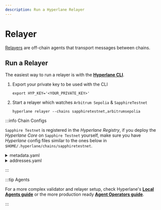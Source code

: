 ```yaml
---
description: Run a Hyperlane Relayer
---
```

# Relayer

[Relayers][relayer] are off-chain agents that transport messages between chains.

[relayer]: https://docs.hyperlane.xyz/docs/protocol/agents/relayer

## Run a Relayer

The easiest way to run a relayer is with the **[Hyperlane CLI]**.

[Hyperlane CLI]: https://docs.hyperlane.xyz/docs/reference/cli

1. Export your private key to be used with the CLI

    ```shell
    export HYP_KEY='<YOUR_PRIVATE_KEY>'
    ```
2. Start a relayer which watches `Arbitrum Sepolia` & `SapphireTestnet`

    ```shell
    hyperlane relayer --chains sapphiretestnet,arbitrumsepolia
    ```

:::info Chain Configs

`Sapphire Testnet` is registered in the *Hyperlane Registry*, if you deploy
the *Hyperlane Core* on `Sapphire Testnet` yourself, make sure you have
*Hyperlane* config files similar to the ones below in
`$HOME/.hyperlane/chains/sapphiretestnet`.

<details>
  <summary> metadata.yaml </summary>
    ```yaml
    # yaml-language-server: $schema=../schema.json
    blockExplorers:
      - apiUrl: https://nexus.oasis.io/v1/
        family: other
        name: Oasis Explorer
        url: https://explorer.oasis.io/testnet/sapphire
    chainId: 23295
    displayName: Sapphire Testnet
    domainId: 23295
    isTestnet: true
    name: sapphiretestnet
    nativeToken:
      decimals: 18
      name: TEST
      symbol: TEST
    protocol: ethereum
    rpcUrls:
      - http: https://testnet.sapphire.oasis.io
    technicalStack: other
    ```
</details>
 <details>
  <summary> addresses.yaml </summary>
    ```yaml
    domainRoutingIsmFactory: "0x3497967f8E5041f486eC559E6B760d8f051A034C"
    interchainAccountIsm: "0xD84DE931A0EDA06Af3944a4e9933c24f3B56DCaC"
    interchainAccountRouter: "0xFdca43771912CE5F5B4D869B0c05df0b6eF8aEFc"
    mailbox: "0x79d3ECb26619B968A68CE9337DfE016aeA471435"
    proxyAdmin: "0x5Ed8004e3352df333901b0B2E98Bd98C3B4AA59A"
    staticAggregationHookFactory: "0x212c232Ee07E187CF9b4497A30A3a4D034aAC4D6"
    staticAggregationIsmFactory: "0xE25A539AdCa1Aac56549997f2bB88272c5D9498c"
    staticMerkleRootMultisigIsmFactory: "0x9851EC4C62943E9974370E87E93CE552abE7705E"
    staticMerkleRootWeightedMultisigIsmFactory: "0x688dE6d0aBcb60a711f149c274014c865446b49D"
    staticMessageIdMultisigIsmFactory: "0xFE0937b1369Bbba59211c4119B91984FF450ccf1"
    staticMessageIdWeightedMultisigIsmFactory: "0x1de05675c8cd512A30c17Ea0a3491d74eF290994"
    testRecipient: "0x7bf548104F8f500C563Aa6DC7FbF3b1ad93E4E03"
    validatorAnnounce: "0xB119f96a106919489b6495128f30e7088e55B05c"
    ```
</details>

:::

:::tip Agents

For a more complex validator and relayer setup, check Hyperlane's **[Local Agents guide]**
or the more production ready **[Agent Operators guide]**.

:::

[Local Agents guide]: https://docs.hyperlane.xyz/docs/guides/deploy-hyperlane-local-agents
[Agent Operators guide]: https://docs.hyperlane.xyz/docs/operate/overview-agents
